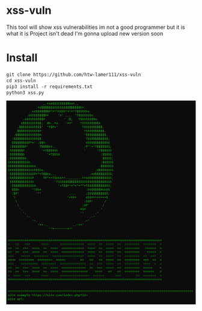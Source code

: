 # xss-vuln
This  tool will show xss vulnerabilities im not a good programmer but it is what it is
Project isn't dead I'm gonna upload new version soon
# Install 
```
git clone https://github.com/htw-lamer111/xss-vuln
cd xss-vuln 
pip3 install -r requirements.txt 
python3 xss.py
```
![img](https://github.com/htw-lamer111/xss-vuln/blob/main/look1.png)
